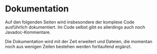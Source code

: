 ﻿# Dokumentation

Auf den folgenden Seiten wird insbesondere der komplexe Code ausführlich dokumentiert. Im Code selbst gibt es allerdings auch noch Javadoc-Kommentare.

Die Dokumentation wird mit der Zeit erweitert und Dateien, die momentan noch aus wenigen Zeilen bestehen werden fortlaufend ergänzt.

